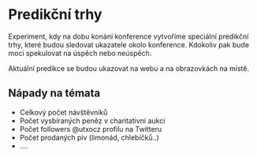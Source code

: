 # Predikční trhy

Experiment, kdy na dobu konání konference vytvoříme speciální predikční trhy, které budou sledovat ukazatele okolo konference. Kdokoliv pak bude moci spekulovat na úspěch nebo neúspěch.

Aktuální predikce se budou ukazovat na webu a na obrazovkách na místě.

## Nápady na témata

* Celkový počet návštěvníků
* Počet vysbíraných peněz v charitativní aukci
* Počet followers @utxocz profilu na Twitteru
* Počet prodaných piv (limonád, chlebíčků..)
* ....

